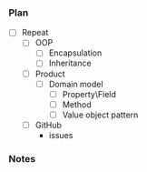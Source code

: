 ### Plan

- [ ] Repeat
    - [ ] OOP
        - [ ] Encapsulation
        - [ ] Inheritance
    - [ ] Product
        - [ ] Domain model
          - [ ] Property\Field
          - [ ] Method
          - [ ] Value object pattern
    - [ ] GitHub
        - issues
### Notes
